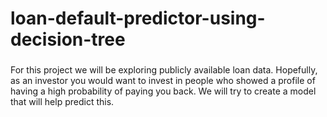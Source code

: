 # loan-default-predictor-using-decision-tree

### 
For this project we will be exploring publicly available loan data. Hopefully, as an investor you would want to invest in people who showed a profile of having a high probability of paying you back. We will try to create a model that will help predict this.
